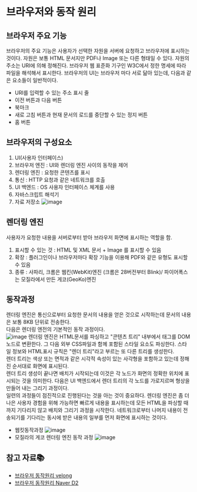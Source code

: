 # 브라우저와 동작 원리

## 브라우저 주요 기능
브라우저의 주요 기능은 사용자가 선택한 자원을 서버에 요청하고 브라우저에 표시하는 것이다. 자원은 보통 HTML 문서지만 PDF나 Image 또는 다른 형태일 수 있다. 자원의 주소는 URI에 의해 정해진다. 브라우저 웹 표준화 기구인 W3C에서 정한 명세에 따라 파일을 해석해서 표시한다. 브라우저의 UI는 브라우저 마다 서로 닮아 있는데, 다음과 같은 요소들이 일반적이다.  
- URI를 입력할 수 있는 주소 표시 줄
- 이전 버튼과 다음 버튼
- 북마크
- 새로 고침 버튼과 현재 문서의 로드를 중단할 수 있는 정지 버튼
- 홈 버튼

## 브라우저의 구성요소
1. UI(사용자 인터페이스)
2. 브라우저 엔진 : UI와 렌더링 엔진 사이의 동작을 제어
3. 렌더링 엔진 : 요청한 콘텐츠를 표시
4. 통신 : HTTP 요청과 같은 네트워크를 호출
5. UI 백엔드 : OS 사용자 인터페이스 체계를 사용
6. 자바스크립트 해석기
7. 자료 저장소
![image](https://d2.naver.com/content/images/2015/06/helloworld-59361-1.png)

## 렌더링 엔진
사용자가 요청한 내용을 서버로부터 받아 브라우저 화면에 표시하는 역할을 함.  
1. 표시할 수 있는 것 : HTML 및 XML 문서 + Image 를 표시할 수 있음
2. 확장 : 플러그인이나 브라우저마다 확장 기능을 이용해 PDF와 같은 유형도 표시할 수 있음
3. 종류 : 사파리, 크롬은 웹킨(WebKit)엔진 (크롬은 28버전부터 Blink)/ 파이어폭스는 모질라에서 만든 게코(GeoKo)엔진

## 동작과정
렌더링 엔진은 통신으로부터 요청한 문서의 내용을 얻은 것으로 시작하는데 문서의 내용은 보통 8KB 단위로 전송한다.  
다음은 렌더링 엔전의 기본적인 동작 과정이다.  
![image](https://d2.naver.com/content/images/2015/06/helloworld-59361-2.png)
렌더링 엔진은 HTML문서를 파싱하고 "콘텐츠 트리" 내부에서 태그를 DOM 노드로 변환한다. 그 다음 외부 CSS파일과 함께 포함된 스타일 요소도 파싱한다. 스타일 정보와 HTML표시 규칙은 "렌더 트리"라고 부르는 또 다른 트리를 생성한다.  
렌더 트리는 색상 또는 면적과 같은 시각적 속성이 있는 사각형을 포함하고 있는데 정해진 순서대로 화면에 표시된다.  
렌더 트리 생성이 끝나면 배치가 시작되는데 이것은 각 노드가 화면의 정확한 위치에 표시되는 것을 의미한다. 다음은 UI 백엔드에서 렌더 트리의 각 노드를 가로지르며 형상을 만들어 내는 그리기 과정이다.  
일련의 과정들이 점진적으로 진행된다는 것을 아는 것이 중요하다. 렌더링 엔진은 좀 더 나은 사용자 경험을 위해 가능하면 빠르게 내용을 표시하는데 모든 HTML을 파싱할 때까지 기다리지 않고 배치와 그리기 과정을 시작한다. 네트워크로부터 나머지 내용이 전송되기를 기다리는 동시에 받은 내용의 일부를 먼저 화면에 표시하는 것이다.

  
- 웹킷동작과정
![image](https://media.vlpt.us/images/zansol/post/44250de2-945a-4876-b038-c98278bd7ad8/image.png)  
- 모질라의 게코 렌더링 엔진 동작 과정
![image](https://media.vlpt.us/images/zansol/post/74f4ebaa-e8ab-4ffc-9806-e231b9326267/image.png)

## 참고 자료📚
- [브라우저 동작원리 velong](https://velog.io/@zansol/%EB%B8%8C%EB%9D%BC%EC%9A%B0%EC%A0%80-%EB%8F%99%EC%9E%91%EC%9B%90%EB%A6%AC)
- [브라우저 동작원리 Naver D2](https://d2.naver.com/helloworld/59361)